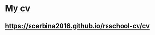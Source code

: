 # [My cv](https://scerbina2016.github.io/rsschool-cv/cv)
## https://scerbina2016.github.io/rsschool-cv/cv
